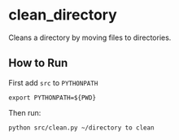 # clean_directory
Cleans a directory by moving files to directories.


## How to Run
First add  `src` to `PYTHONPATH`
```
export PYTHONPATH=${PWD}
```

Then run:
```
python src/clean.py ~/directory to clean
```